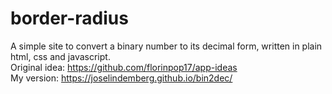 # border-radius
A simple site to convert a binary number to its decimal form, written in plain html, css and javascript.
<br>
Original idea: https://github.com/florinpop17/app-ideas
<br>
My version: https://joselindemberg.github.io/bin2dec/
